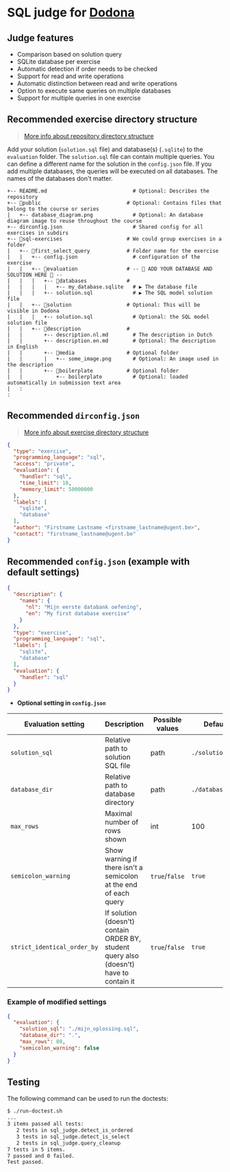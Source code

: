 # SQL judge for [Dodona](dodona.ugent.be)

## Judge features

* Comparison based on solution query
* SQLite database per exercise
* Automatic detection if order needs to be checked
* Support for read and write operations
* Automatic distinction between read and write operations
* Option to execute same queries on multiple databases
* Support for multiple queries in one exercise

## Recommended exercise directory structure

> [More info about repository directory structure](https://docs.dodona.be/en/references/repository-directory-structure/#example-of-a-valid-repository-structure)

Add your solution (`solution.sql` file) and database(s) (`.sqlite`) to the `evaluation` folder. The `solution.sql` file can contain multiple queries. You can define a different name for the solution in the `config.json` file. If you add multiple databases, the queries will be executed on all databases. The names of the databases don't matter.

````
+-- README.md                            # Optional: Describes the repository
+-- 📂public                            # Optional: Contains files that belong to the course or series
|   +-- database_diagram.png             # Optional: An database diagram image to reuse throughout the course
+-- dirconfig.json                       # Shared config for all exercises in subdirs
+-- 📂sql-exercises                     # We could group exercises in a folder
|   +-- 📂first_select_query            # Folder name for the exercise
|   |   +-- config.json                  # configuration of the exercise
|   |   +-- 📂evaluation                # -- 🔽️ ADD YOUR DATABASE AND SOLUTION HERE 🔽 --
|   |   |   +-- 📂databases             #
|   |   |   |   +-- my_database.sqlite   # ▶ The database file
|   |   |   +-- solution.sql             # ▶ The SQL model solution file
|   |   +-- 📂solution                  # Optional: This will be visible in Dodona
|   |   |   +-- solution.sql             # Optional: the SQL model solution file
|   |   +-- 📂description               #
|   |       +-- description.nl.md        # The description in Dutch
|   |       +-- description.en.md        # Optional: The description in English
|   |       +-- 📂media                 # Optional folder
|   |       |   +-- some_image.png       # Optional: An image used in the description
|   |       +-- 📂boilerplate           # Optional folder
|   |           +-- boilerplate          # Optional: loaded automatically in submission text area
|   :
:
````

## Recommended `dirconfig.json`

> [More info about exercise directory structure](https://docs.dodona.be/en/references/exercise-directory-structure/)

````json
{
  "type": "exercise",
  "programming_language": "sql",
  "access": "private",
  "evaluation": {
    "handler": "sql",
    "time_limit": 10,
    "memory_limit": 50000000
  },
  "labels": [
    "sqlite",
    "database"
  ],
  "author": "Firstname Lastname <firstname_lastname@ugent.be>",
  "contact": "firstname_lastname@ugent.be"
}
````
## Recommended `config.json` (example with default settings)

````json
{
  "description": {
    "names": {
      "nl": "Mijn eerste databank oefening",
      "en": "My first database exercise"
    }
  },
  "type": "exercise",
  "programming_language": "sql",
  "labels": [
    "sqlite",
    "database"
  ],
  "evaluation": {
    "handler": "sql"
  }
}
````

* **Optional setting in `config.json`**

| Evaluation setting          | Description                                                                             | Possible values | Default          |
| --------------------------- | --------------------------------------------------------------------------------------- | --------------- | ---------------- |
| `solution_sql`              | Relative path to solution SQL file                                                      | path            | `./solution.sql` |
| `database_dir`              | Relative path to database directory                                                     | path            | `./databases`    |
| `max_rows`                  | Maximal number of rows shown                                                            | int             | 100              |
| `semicolon_warning`         | Show warning if there isn't a semicolon at the end of each query                        | `true`/`false`  | `true`           |
| `strict_identical_order_by` | If solution (doesn't) contain ORDER BY, student query also (doesn't) have to contain it | `true`/`false`  | `true`           |

### Example of modified settings

````json
{
  "evaluation": {
    "solution_sql": "./mijn_oplossing.sql",
    "database_dir": ".",
    "max_rows": 80,
    "semicolon_warning": false
  }
}
````

## Testing

The following command can be used to run the doctests:

```bash
$ ./run-doctest.sh
...
3 items passed all tests:
   2 tests in sql_judge.detect_is_ordered
   3 tests in sql_judge.detect_is_select
   2 tests in sql_judge.query_cleanup
7 tests in 5 items.
7 passed and 0 failed.
Test passed.
```
